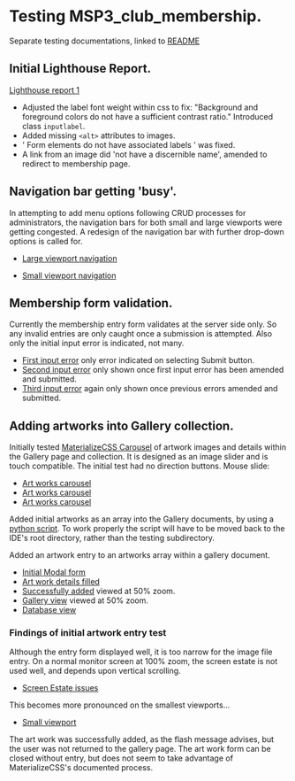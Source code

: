 # Testing MSP3_club_membership.

Separate testing documentations, linked to [README](../README.md)

## Initial Lighthouse Report.

[Lighthouse report 1](../testing/lighthouse_20201104_1413.html)

- Adjusted the label font weight within css to fix:
    "Background and foreground colors do not have a sufficient contrast ratio."
    Introduced class ```inputlabel```.
- Added missing ```<alt>``` attributes to images.    
- ' Form elements do not have associated labels ' was fixed.
- A link from an image did 'not have a discernible name', amended to redirect to membership page.

## Navigation bar getting 'busy'.

In attempting to add menu options following CRUD processes for administrators, the navigation bars for both small and large viewports were getting congested.
A redesign of the navigation bar with further drop-down options is called for.

- [Large viewport navigation](../testing/screenshots/navbar_user_busy_1.jpg)

- [Small viewport navigation](../testing/screenshots/navbar_user_busy_2.jpg)


## Membership form validation.

Currently the membership entry form validates at the server side only. So any invalid entries are only caught once a submission is attempted.
Also only the initial input error is indicated, not many.

- [First input error](../testing/screenshots/membership_validation_serverside_1.jpg) only error indicated on selecting Submit button.
- [Second input error](../testing/screenshots/membership_validation_serverside_2.jpg) only shown once first input error has been amended and submitted.
- [Third input error](../testing/screenshots/membership_validation_serverside_3.jpg) again only shown once previous errors amended and submitted.

## Adding artworks into Gallery collection.

Initially tested [MaterializeCSS Carousel](https://materializecss.com/carousel.html) of artwork images and details within the Gallery page and collection.
It is designed as an image slider and is touch compatible. The initial test had no direction buttons.
Mouse slide:
- [Art works carousel](../testing/screenshots/Artworks_carousel_1.jpg)
- [Art works carousel](../testing/screenshots/Artworks_carousel_2.jpg)
- [Art works carousel](../testing/screenshots/Artworks_carousel_3.jpg)

Added initial artworks as an array into the Gallery documents, by using a [python script](../testing/artworks_insert.py). 
To work properly the script will have to be moved back to the IDE's root directory, rather than the testing subdirectory.

Added an artwork entry to an artworks array within a gallery document.

- [Initial Modal form](../testing/screenshots/Add_artwork_1.jpg)
- [Art work details filled](../testing/screenshots/Add_artwork_2.jpg)
- [Successfully added](../testing/screenshots/Add_artwork_3.jpg)  viewed at 50% zoom.
- [Gallery view](../testing/screenshots/Add_artwork_4.jpg) viewed at 50% zoom.
- [Database view](../testing/screenshots/Add_artwork_5.jpg)

### Findings of initial artwork entry test
Although the entry form displayed well, it is too narrow for the image file entry.
On a normal monitor screen at 100% zoom, the screen estate is not used well, and depends upon vertical scrolling.
- [Screen Estate issues](../testing/screenshots/Add_artwork_6.jpg)

This becomes more pronounced on the smallest viewports...
- [Small viewport](../testing/screenshots/Add_artwork_7.jpg)

The art work was successfully added, as the flash message advises, but the user was not returned to  the gallery page.
The art work form can be closed without entry, but does not seem to take advantage of MaterializeCSS's documented process.